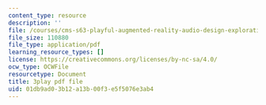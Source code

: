 ```yaml
---
content_type: resource
description: ''
file: /courses/cms-s63-playful-augmented-reality-audio-design-exploration-fall-2019/01db9ad03b12a13b00f3e5f5076e3ab4_f_0NSQj0Dyk.pdf
file_size: 110880
file_type: application/pdf
learning_resource_types: []
license: https://creativecommons.org/licenses/by-nc-sa/4.0/
ocw_type: OCWFile
resourcetype: Document
title: 3play pdf file
uid: 01db9ad0-3b12-a13b-00f3-e5f5076e3ab4
---
```

